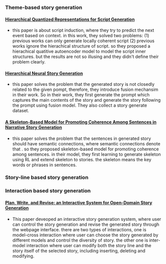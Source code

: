 ### Theme-based story generation
#### [Hierarchical Quantized Representations for Script Generation](https://arxiv.org/abs/1808.09542)
- this paper is about script induction, where they try to predict the next event based on context. in this work, they solved two problems: (1) previous works can only generate locally coherent script (2) previous works ignore the hierachical structure of script. so they proposed a hierachical quatitive autoencoder model to model the script inner structures. but the results are not so illusing and they didn't define their problem clearly. 

#### [Hierarchical Neural Story Generation](https://www.aclweb.org/anthology/P18-1082.pdf)
- this paper solves the problem that the generated story is not closedly related to the given pompt, therefore, they introduce fusion mechansim in their work. So in their work, they first generate the prompt which captures the main contents of the story and generate the story following the prompt using fusion model. They also collect a story generate dataset. 

#### [A Skeleton-Based Model for Promoting Coherence Among Sentences in Narrative Story Generation](https://www.aclweb.org/anthology/D18-1462.pdf)
- this paper solves the problem that the sentences in generated story should have semantic connections, where semantic connections denote that . so they proposed skeleton-based model for promoting coherence among sentences. in their model, they first learning to generate skeleton using RL and extend skeleton to stories. the skeleton means the key words or phrases in sentences.

### Story-line based story generation


### Interaction based story generation
#### [Plan, Write, and Revise: an Interactive System for Open-Domain Story Generation](https://www.aclweb.org/anthology/N19-4016.pdf)
- This paper deveoped an interactive story generation system, where user can control the story generation and revise the generated story through the webpage interface. there are two types of interactions, one is model-cross interaction where user can choose the story generated by different models and control the diversity of story. the other one is inter-model interaction where user can modify both the story line and the story itself of the selected story, including inserting, deleting and modifying.  
